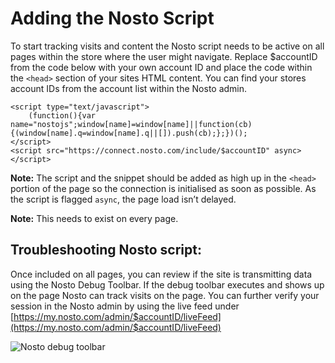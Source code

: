 # Adding the Nosto Script

To start tracking visits and content the Nosto script needs to be active on all pages within the store where the user might navigate. Replace $accountID from the code below with your own account ID and place the code within the `<head>` section of your sites HTML content. You can find your stores account IDs from the account list within the Nosto admin.

```markup
<script type="text/javascript">
    (function(){var name="nostojs";window[name]=window[name]||function(cb){(window[name].q=window[name].q||[]).push(cb);};})();
</script>
<script src="https://connect.nosto.com/include/$accountID" async></script>
```

**Note:** The script and the snippet should be added as high up in the `<head>` portion of the page so the connection is initialised as soon as possible. As the script is flagged `async`, the page load isn’t delayed.

**Note:** This needs to exist on every page.

## Troubleshooting Nosto script:

Once included on all pages, you can review if the site is transmitting data using the Nosto Debug Toolbar. If the debug toolbar executes and shows up on the page Nosto can track visits on the page. You can further verify your session in the Nosto admin by using the live feed under [https://my.nosto.com/admin/$accountID/liveFeed](https://my.nosto.com/admin/$accountID/liveFeed)

![Nosto debug toolbar](https://nosto-campaign-assets.s3.amazonaws.com/images/nosto-embed-script-debug.png)

